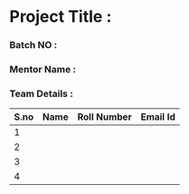 # Project Title : 
### Batch NO :
### Mentor Name :
### Team Details :
| S.no  | Name  | Roll Number  | Email Id  |
|-------|-------|--------------|-----------|
| 1  |   |   |   |
|  2 |   |   |   |
| 3  |   |   |   |
| 4  |   |   |   |